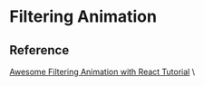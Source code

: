 # Filtering Animation

## Reference

[Awesome Filtering Animation with React Tutorial](https://www.youtube.com/watch?v=nyg5Lpl6AiM&ab_channel=DevEd) \
